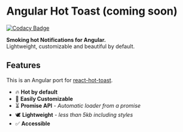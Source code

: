 # Angular Hot Toast (coming soon)

[![Codacy Badge](https://api.codacy.com/project/badge/Grade/718106f4065d457e87c247ee4298d938)](https://app.codacy.com/gh/anoop0567/angular-hot-toast?utm_source=github.com&utm_medium=referral&utm_content=anoop0567/angular-hot-toast&utm_campaign=Badge_Grade_Settings)

<div><strong>Smoking hot Notifications for Angular.</strong></div>
<div>Lightweight, customizable and beautiful by default.</div>

## Features

This is an Angular port for [react-hot-toast](https://github.com/timolins/react-hot-toast).

- 🔥 **Hot by default**
- 🔩 **Easily Customizable**
- ⏳ **Promise API** - _Automatic loader from a promise_
- 🕊 **Lightweight** - _less than 5kb including styles_
- ✅ **Accessible**
 
